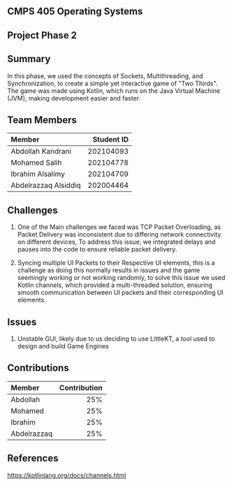 ## CMPS 405 Operating Systems
## Project Phase 2

## Summary
In this phase, we used the concepts of Sockets, Multithreading, and Synchronization, to create a simple yet interactive game of "Two Thirds".
The game was made using Kotlin, which runs on the Java Virtual Machine (JVM), making development easier and faster.

## Team Members

| Member | Student ID |
| :----- | ---------: |
| Abdollah Kandrani | 202104093 |
| Mohamed Salih | 202104778 |
| Ibrahim Alsalimy | 202104709 |
| Abdelrazzaq Alsiddiq | 202004464 |

## Challenges
1. One of the Main challenges we faced was TCP Packet Overloading, as Packet Delivery was inconsistent due to differing network connectivity on different devices, To address this issue, we integrated delays and pauses into the code to ensure reliable packet delivery.

2. Syncing multiple UI Packets to their Respective UI elements, this is a challenge as doing this normally results in issues and the game seemingly working or not working randomly, to solve this issue we used Kotlin channels, which provided a multi-threaded solution, ensuring smooth communication between UI packets and their corresponding UI elements.

## Issues
1. Unstable GUI, likely due to us deciding to use LittleKT, a tool used to design and build Game Engines

## Contributions

| Member | Contribution |
| :----- | ---------: |
| Abdollah | 25% |
| Mohamed | 25% |
| Ibrahim | 25% |
| Abdelrazzaq | 25% |

## References
https://kotlinlang.org/docs/channels.html

